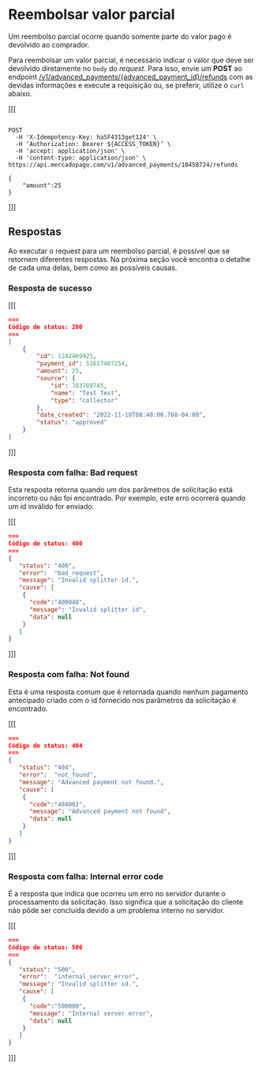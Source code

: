 # Reembolsar valor parcial

Um reembolso parcial ocorre quando somente parte do valor pago é devolvido ao comprador. 

Para reembolsar um valor parcial, é necessário indicar o valor que deve ser devolvido diretamente no `body` do _request_. Para isso, envie um **POST** ao endpoint [/v1/advanced_payments/{advanced_payment_id}/refunds](/developers/pt/reference/wallet_connect/_advanced_payments_advanced_payment_id_refunds/post) com as devidas informações e execute a requisição ou, se preferir, utilize o `curl` abaixo.

[[[
```curl

POST
  -H 'X-Idempotency-Key: haSF4313get124' \
  -H ‘Authorization: Bearer ${ACCESS_TOKEN}’ \
  -H 'accept: application/json' \
  -H 'content-type: application/json' \
https://api.mercadopago.com/v1/advanced_payments/10458724/refunds

{
    "amount":25
}

```
]]]

## Respostas

Ao executar o request para um reembolso parcial, é possível que se retornem diferentes respostas. Na próxima seção você encontra o detalhe de cada uma delas, bem como as possíveis causas.

### Resposta de sucesso

[[[
```Json
===
Código de status: 200
===
[
    {
        "id": 1242469925,
        "payment_id": 51617407254,
        "amount": 25,
        "source": {
            "id": 783789745,
            "name": "Test Test",
            "type": "collector"
        },
        "date_created": "2022-11-18T08:48:06.768-04:00",
        "status": "approved"
    }
]

```
]]]

### Resposta com falha: Bad request

Esta resposta retorna quando um dos parâmetros de solicitação está incorreto ou não foi encontrado. Por exemplo, este erro ocorrerá quando um id inválido for enviado.

[[[
```Json
===
Código de status: 400
===
{
   "status": "400",
   "error":  "bad_request",
   "message": "Invalid splitter id.",
   "cause": [
    {
      "code":"400048",
      "message": "Invalid splitter id",
      "data": null
    }
   ]
}

```
]]]

### Resposta com falha: Not found

Esta é uma resposta comum que é retornada quando nenhum pagamento antecipado criado com o id fornecido nos parâmetros da solicitação é encontrado.

[[[
```Json
===
Código de status: 404
===
{
   "status": "404",
   "error":  "not_found",
   "message": "Advanced payment not found.",
   "cause": [
    {
      "code":"404002",
      "message": "Advanced payment not found",
      "data": null
    }
   ]
}

```
]]]

### Resposta com falha: Internal error code

É a resposta que indica que ocorreu um erro no servidor durante o processamento da solicitação. Isso significa que a solicitação do cliente não pôde ser concluída devido a um problema interno no servidor.

[[[
```Json
===
Código de status: 500
===
{
   "status": "500",
   "error":  "internal_server_error",
   "message": "Invalid splitter id.",
   "cause": [
    {
      "code":"500000",
      "message": "Internal server error",
      "data": null
    }
   ]
}

```
]]]

